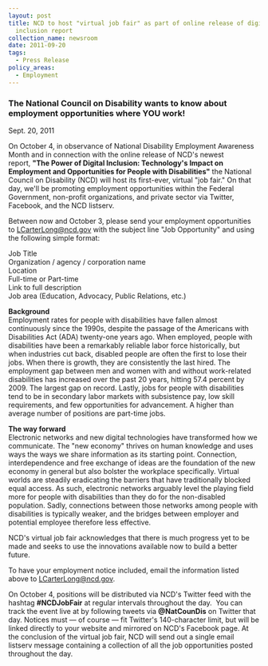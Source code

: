 ```yaml
---
layout: post
title: NCD to host "virtual job fair" as part of online release of digital
  inclusion report
collection_name: newsroom
date: 2011-09-20
tags:
  - Press Release
policy_areas:
  - Employment
---
```


### **The National Council on Disability wants to know about employment opportunities where YOU work!**

S﻿ept. 20, 2011

On October 4, in observance of National Disability Employment Awareness Month and in connection with the online release of NCD's newest report, **"The Power of Digital Inclusion: Technology's Impact on Employment and Opportunities for People with Disabilities"** the National Council on Disability (NCD) will host its first-ever, virtual "job fair." On that day, we'll be promoting employment opportunities within the Federal Government, non-profit organizations, and private sector via Twitter, Facebook, and the NCD listserv.

Between now and October 3, please send your employment opportunities to [LCarterLong@ncd.gov](mailto:LCarterLong@ncd.gov) with the subject line "Job Opportunity" and using the following simple format:

Job Title\
Organization / agency / corporation name\
Location\
Full-time or Part-time\
Link to full description\
Job area (Education, Advocacy, Public Relations, etc.)

**Background**\
Employment rates for people with disabilities have fallen almost continuously since the 1990s, despite the passage of the Americans with Disabilities Act (ADA) twenty-one years ago. When employed, people with disabilities have been a remarkably reliable labor force historically, but when industries cut back, disabled people are often the first to lose their jobs. When there is growth, they are consistently the last hired. The employment gap between men and women with and without work-related disabilities has increased over the past 20 years, hitting 57.4 percent by 2009. The largest gap on record. Lastly, jobs for people with disabilities tend to be in secondary labor markets with subsistence pay, low skill requirements, and few opportunities for advancement. A higher than average number of positions are part-time jobs.

**The way forward**\
Electronic networks and new digital technologies have transformed how we communicate. The "new economy" thrives on human knowledge and uses ways the ways we share information as its starting point. Connection, interdependence and free exchange of ideas are the foundation of the new economy in general but also bolster the workplace specifically. Virtual worlds are steadily eradicating the barriers that have traditionally blocked equal access. As such, electronic networks arguably level the playing field more for people with disabilities than they do for the non-disabled population. Sadly, connections between those networks among people with disabilities is typically weaker, and the bridges between employer and potential employee therefore less effective.

NCD's virtual job fair acknowledges that there is much progress yet to be made and seeks to use the innovations available now to build a better future.

To have your employment notice included, email the information listed above to [LCarterLong@ncd.gov](mailto:LCarterLong@ncd.gov).

On October 4, positions will be distributed via NCD's Twitter feed with the hashtag **\#NCDJobFair** at regular intervals throughout the day.  You can track the event live at by following tweets via **@NatCounDis** on Twitter that day. Notices must — of course — fit Twitter's 140-character limit, but will be linked directly to your website and mirrored on NCD's Facebook page. At the conclusion of the virtual job fair, NCD will send out a single email listserv message containing a collection of all the job opportunities posted throughout the day.
